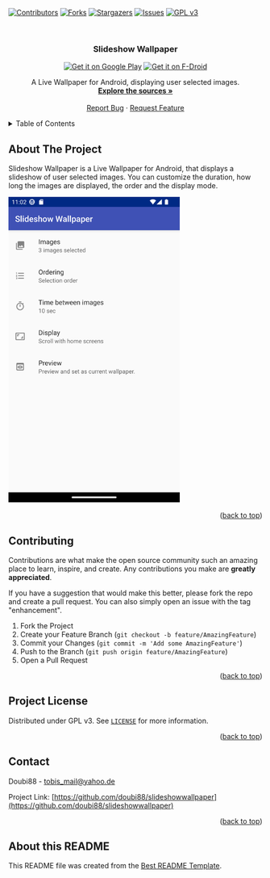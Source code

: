 <!-- Improved compatibility of back to top link: See: https://github.com/othneildrew/Best-README-Template/pull/73 -->
<a name="readme-top"></a>
<!--
*** Thanks for checking out the Best-README-Template. If you have a suggestion
*** that would make this better, please fork the repo and create a pull request
*** or simply open an issue with the tag "enhancement".
*** Don't forget to give the project a star!
*** Thanks again! Now go create something AMAZING! :D
-->



<!-- PROJECT SHIELDS -->
<!--
*** I'm using markdown "reference style" links for readability.
*** Reference links are enclosed in brackets [ ] instead of parentheses ( ).
*** See the bottom of this document for the declaration of the reference variables
*** for contributors-url, forks-url, etc. This is an optional, concise syntax you may use.
*** https://www.markdownguide.org/basic-syntax/#reference-style-links
-->
[![Contributors][contributors-shield]][contributors-url]
[![Forks][forks-shield]][forks-url]
[![Stargazers][stars-shield]][stars-url]
[![Issues][issues-shield]][issues-url]
[![GPL v3][license-shield]][license-url]

<!-- PROJECT LOGO -->
<br />
<div align="center">

<h3 align="center">Slideshow Wallpaper</h3>
  
  <p align="center"><a href='https://play.google.com/store/apps/details?id=io.github.doubi88.slideshowwallpaper'><img height="80" alt='Get it on Google Play' src='https://play.google.com/intl/en_us/badges/static/images/badges/en_badge_web_generic.png'/></a>
<a href="https://f-droid.org/packages/io.github.doubi88.slideshowwallpaper">
    <img src="https://fdroid.gitlab.io/artwork/badge/get-it-on.png"
    alt="Get it on F-Droid"
    height="80">
</a>
  </p>
  <p align="center">
    A Live Wallpaper for Android, displaying user selected images.
    <br />
    <a href="https://github.com/doubi88/SlideshowWallpaper"><strong>Explore the sources »</strong></a>
    <br />
    <br />
    <a href="https://github.com/doubi88/slideshowwallpaper/issues">Report Bug</a>
    ·
    <a href="https://github.com/doubi88/slideshowwallpaper/issues">Request Feature</a>
  </p>
</div>



<!-- TABLE OF CONTENTS -->
<details>
  <summary>Table of Contents</summary>
  <ol>
    <li>
      <a href="#about-the-project">About The Project</a>
    </li>
    <li><a href="#contributing">Contributing</a></li>
    <li><a href="#project-license">Project License</a></li>
    <li><a href="#contact">Contact</a></li>
    <li><a href="#about-this-readme">About this README</a></li>
  </ol>
</details>



<!-- ABOUT THE PROJECT -->
## About The Project

Slideshow Wallpaper is a Live Wallpaper for Android, that displays a slideshow of user selected images. You can customize the duration, how long the images are displayed, the order and the display mode.

<img src="docs/images/screenshot.png" height="605">

<p align="right">(<a href="#readme-top">back to top</a>)</p>

<!-- CONTRIBUTING -->
## Contributing

Contributions are what make the open source community such an amazing place to learn, inspire, and create. Any contributions you make are **greatly appreciated**.

If you have a suggestion that would make this better, please fork the repo and create a pull request. You can also simply open an issue with the tag "enhancement".

1. Fork the Project
2. Create your Feature Branch (`git checkout -b feature/AmazingFeature`)
3. Commit your Changes (`git commit -m 'Add some AmazingFeature'`)
4. Push to the Branch (`git push origin feature/AmazingFeature`)
5. Open a Pull Request

<p align="right">(<a href="#readme-top">back to top</a>)</p>


<!-- LICENSE -->
## Project License

Distributed under GPL v3. See [`LICENSE`][license-url] for more information.

<p align="right">(<a href="#readme-top">back to top</a>)</p>



<!-- CONTACT -->
## Contact

Doubi88 - tobis_mail@yahoo.de

Project Link: [https://github.com/doubi88/slideshowwallpaper](https://github.com/doubi88/slideshowwallpaper)

<p align="right">(<a href="#readme-top">back to top</a>)</p>

## About this README
This README file was created from the [Best README Template](https://github.com/othneildrew/Best-README-Template).

<!-- MARKDOWN LINKS & IMAGES -->
<!-- https://www.markdownguide.org/basic-syntax/#reference-style-links -->
[android-studio-url]: https://developer.android.com/studio
[contributors-shield]: https://img.shields.io/github/contributors/doubi88/slideshowwallpaper.svg?style=for-the-badge
[contributors-url]: https://github.com/doubi88/slideshowwallpaper/graphs/contributors
[forks-shield]: https://img.shields.io/github/forks/doubi88/slideshowwallpaper.svg?style=for-the-badge
[forks-url]: https://github.com/doubi88/slideshowwallpaper/network/members
[stars-shield]: https://img.shields.io/github/stars/doubi88/slideshowwallpaper.svg?style=for-the-badge
[stars-url]: https://github.com/doubi88/slideshowwallpaper/stargazers
[issues-shield]: https://img.shields.io/github/issues/doubi88/slideshowwallpaper.svg?style=for-the-badge
[issues-url]: https://github.com/doubi88/slideshowwallpaper/issues
[license-shield]: https://img.shields.io/github/license/doubi88/slideshowwallpaper.svg?style=for-the-badge
[license-url]: https://github.com/doubi88/slideshowwallpaper/blob/master/LICENSE
